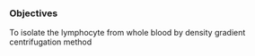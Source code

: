 ### Objectives
 

To isolate the lymphocyte from whole blood by density gradient centrifugation method

